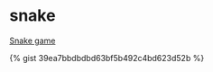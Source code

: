 # snake
[Snake game](http://pqab.github.io/snake)

<script src="https://gist.github.com/pqab/39ea7bbdbdbd63bf5b492c4bd623d52b.js"></script>

{% gist 39ea7bbdbdbd63bf5b492c4bd623d52b %}
